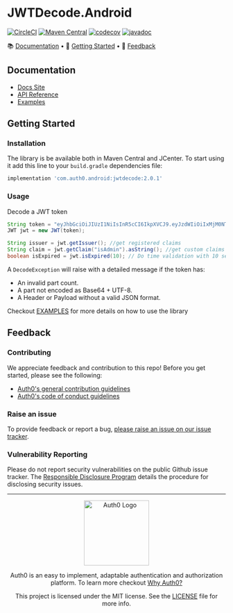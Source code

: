 # JWTDecode.Android

[![CircleCI](https://img.shields.io/circleci/project/github/auth0/JWTDecode.Android.svg?style=flat-square)](https://circleci.com/gh/auth0/JWTDecode.Android/tree/master)
[![Maven Central](https://img.shields.io/maven-central/v/com.auth0.android/jwtdecode.svg?style=flat-square)](https://search.maven.org/artifact/com.auth0.android/jwtdecode)
[![codecov](https://codecov.io/gh/auth0/JWTDecode.android/branch/master/graph/badge.svg)](https://codecov.io/gh/auth0/JWTDecode.android)
[![javadoc](https://javadoc.io/badge2/com.auth0.android/jwtdecode/javadoc.svg)](https://javadoc.io/doc/com.auth0.android/jwtdecode)

📚 [Documentation](#documentation) • 🚀 [Getting Started](#getting-started) • 💬 [Feedback](#feedback)

## Documentation

- [Docs Site](https://auth0.github.io/react-native-auth0/)
- [API Reference](https://javadoc.io/doc/com.auth0.android/jwtdecode/latest/index.html)
- [Examples](https://github.com/auth0/JWTDecode.Android/blob/master/EXAMPLES.md)

## Getting Started

### Installation
The library is be available both in Maven Central and JCenter. To start using it add this line to your `build.gradle` dependencies file:

```groovy
implementation 'com.auth0.android:jwtdecode:2.0.1'
```

### Usage

Decode a JWT token

```java
String token = "eyJhbGciOiJIUzI1NiIsInR5cCI6IkpXVCJ9.eyJzdWIiOiIxMjM0NTY3ODkwIiwibmFtZSI6IkpvaG4gRG9lIiwiYWRtaW4iOnRydWV9.TJVA95OrM7E2cBab30RMHrHDcEfxjoYZgeFONFh7HgQ";
JWT jwt = new JWT(token);

String issuer = jwt.getIssuer(); //get registered claims
String claim = jwt.getClaim("isAdmin").asString(); //get custom claims
boolean isExpired = jwt.isExpired(10); // Do time validation with 10 seconds leeway
```

A `DecodeException` will raise with a detailed message if the token has:
* An invalid part count.
* A part not encoded as Base64 + UTF-8.
* A Header or Payload without a valid JSON format.

Checkout [EXAMPLES](https://github.com/auth0/JWTDecode.Android/blob/master/EXAMPLES.md) for more details on how to use the library

## Feedback

### Contributing

We appreciate feedback and contribution to this repo! Before you get started, please see the following:

- [Auth0's general contribution guidelines](https://github.com/auth0/open-source-template/blob/master/GENERAL-CONTRIBUTING.md)
- [Auth0's code of conduct guidelines](https://github.com/auth0/open-source-template/blob/master/CODE-OF-CONDUCT.md)

### Raise an issue
To provide feedback or report a bug, [please raise an issue on our issue tracker](https://github.com/auth0/JWTDecode.Android/issues).

### Vulnerability Reporting
Please do not report security vulnerabilities on the public Github issue tracker. The [Responsible Disclosure Program](https://auth0.com/whitehat) details the procedure for disclosing security issues.

---

<p align="center">
  <picture>
    <source media="(prefers-color-scheme: light)" srcset="https://cdn.auth0.com/website/sdks/logos/auth0_light_mode"   width="150">
    <source media="(prefers-color-scheme: dark)" srcset="https://cdn.auth0.com/website/sdks/logos/auth0_dark_mode.png" width="150">
    <img alt="Auth0 Logo" src="https://cdn.auth0.com/website/sdks/logos/auth0_light_mode.png" width="150">
  </picture>
</p>
<p align="center">Auth0 is an easy to implement, adaptable authentication and authorization platform. To learn more checkout <a href="https://auth0.com/why-auth0">Why Auth0?</a></p>
<p align="center">
This project is licensed under the MIT license. See the <a href="https://github.com/auth0/JWTDecode.Android/blob/master/LICENSE"> LICENSE</a> file for more info.</p>